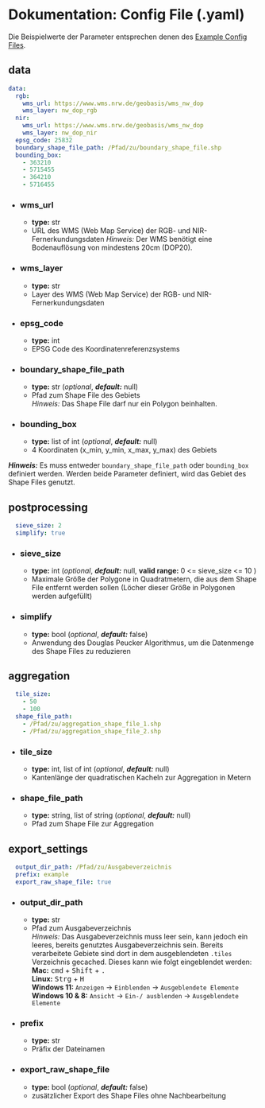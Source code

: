 # Dokumentation: Config File (.yaml)

Die Beispielwerte der Parameter entsprechen denen des [Example Config Files](../example_config.yaml "Example Config File").

## data

```yaml
data:
  rgb:
    wms_url: https://www.wms.nrw.de/geobasis/wms_nw_dop
    wms_layer: nw_dop_rgb
  nir:
    wms_url: https://www.wms.nrw.de/geobasis/wms_nw_dop
    wms_layer: nw_dop_nir
  epsg_code: 25832
  boundary_shape_file_path: /Pfad/zu/boundary_shape_file.shp
  bounding_box:
    - 363210
    - 5715455
    - 364210
    - 5716455
```

- ### wms_url
  - **type:** str
  - URL des WMS (Web Map Service) der RGB- und NIR-Fernerkundungsdaten
    *Hinweis:* Der WMS benötigt eine Bodenauflösung von mindestens 20cm (DOP20).

- ### wms_layer
  - **type:** str
  - Layer des WMS (Web Map Service) der RGB- und NIR-Fernerkundungsdaten

- ### epsg_code
  - **type:** int
  - EPSG Code des Koordinatenreferenzsystems

- ### boundary_shape_file_path
  - **type:** str (*optional*, ***default:*** null)
  - Pfad zum Shape File des Gebiets  
    *Hinweis:* Das Shape File darf nur ein Polygon beinhalten.

- ### bounding_box
  - **type:** list of int (*optional*, ***default:*** null)
  - 4 Koordinaten (x_min, y_min, x_max, y_max) des Gebiets

***Hinweis:*** Es muss entweder `boundary_shape_file_path` oder `bounding_box` definiert werden.
Werden beide Parameter definiert, wird das Gebiet des Shape Files genutzt.

## postprocessing

```yaml
  sieve_size: 2
  simplify: true
```

- ### sieve_size
  - **type:** int (*optional*, ***default:*** null, **valid range:** 0 <= sieve_size <= 10  )
  - Maximale Größe der Polygone in Quadratmetern, die aus dem Shape File entfernt werden sollen
    (Löcher dieser Größe in Polygonen werden aufgefüllt)

- ### simplify
  - **type:** bool (*optional*, ***default:*** false)  
  - Anwendung des Douglas Peucker Algorithmus, um die Datenmenge des Shape Files zu reduzieren

## aggregation

```yaml
  tile_size:
    - 50
    - 100
  shape_file_path:
    - /Pfad/zu/aggregation_shape_file_1.shp
    - /Pfad/zu/aggregation_shape_file_2.shp
```

- ### tile_size
  - **type:** int, list of int (*optional*, ***default:*** null)
  - Kantenlänge der quadratischen Kacheln zur Aggregation in Metern

- ### shape_file_path
  - **type:** string, list of string (*optional*, ***default:*** null)
  - Pfad zum Shape File zur Aggregation

## export_settings

```yaml
  output_dir_path: /Pfad/zu/Ausgabeverzeichnis
  prefix: example
  export_raw_shape_file: true
```

- ### output_dir_path
  - **type:** str
  - Pfad zum Ausgabeverzeichnis  
    *Hinweis:* Das Ausgabeverzeichnis muss leer sein, kann jedoch ein leeres, bereits genutztes Ausgabeverzeichnis sein.
    Bereits verarbeitete Gebiete sind dort in dem ausgeblendeten `.tiles` Verzeichnis gecached.
    Dieses kann wie folgt eingeblendet werden:  
    **Mac:**
    <kbd>cmd</kbd> + <kbd>Shift</kbd> + <kbd>.</kbd>  
    **Linux:**
    <kbd>Strg</kbd> + <kbd>H</kbd>  
    **Windows 11:**
    `Anzeigen` &rarr; `Einblenden` &rarr; `Ausgeblendete Elemente`  
    **Windows 10 & 8:**
    `Ansicht` &rarr; `Ein-/ ausblenden` &rarr; `Ausgeblendete Elemente`

- ### prefix
  - **type:** str
  - Präfix der Dateinamen

- ### export_raw_shape_file
  - **type:** bool (*optional*, ***default:*** false)
  - zusätzlicher Export des Shape Files ohne Nachbearbeitung